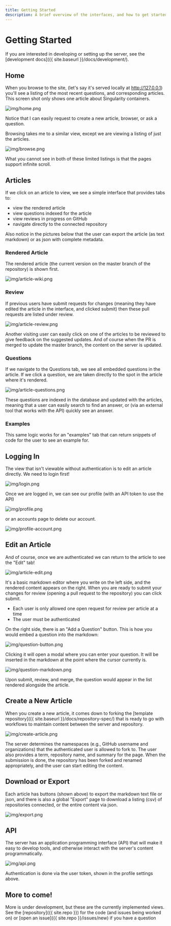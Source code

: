 ```yaml
---
title: Getting Started
description: A brief overview of the interfaces, and how to get started.
---
```


# Getting Started

If you are interested in developing or setting up the server, see the [development docs]({{ site.baseurl }}/docs/development/).

## Home

When you browse to the site, (let's say it's served locally at http://127.0.0.1) you'll see a listing of the most 
recent questions, and corresponding articles. This screen shot only shows one article about
Singularity containers.

![img/home.png](img/home.png)

Notice that I can easily request to create a new article, browser, or ask a question.

Browsing takes me to a similar view, except we are viewing a listing of just the articles.

![img/browse.png](img/browse.png)


What you cannot see in both of these limited listings is that the pages support infinite scroll.

## Articles

If we click on an article to view, we see a simple interface that provides tabs to:

 - view the rendered article
 - view questions indexed for the article
 - view reviews in progress on GitHub
 - navigate directly to the connected repository

Also notice in the pictures below that the user can export the article (as text markdown)
or as json with complete metadata.

### Rendered Article

The rendered article (the current version on the master branch of the repository)
is shown first.

![img/article-wiki.png](img/article-wiki.png)


### Review

If previous users have submit requests for changes (meaning they have edited the article in
the interface, and clicked submit) then these pull requests are listed under review. 

![img/article-review.png](img/article-review.png)

Another visiting user can easily click on one of the articles to be reviewed to give feedback
on the suggested updates. And of course when the PR is merged to update the master branch,
the content on the server is updated.

### Questions

If we navigate to the Questions tab, we see all embedded questions in the article.
If we click a question, we are taken directly to the spot in the article where it's rendered.

![img/article-questions.png](img/article-questions.png)

These questions are indexed in the database and updated with the articles, meaning that
a user can easily search to find an answer, or (via an external tool that works with the API)
quickly see an answer. 


### Examples

This same logic works for an "examples" tab that can return snippets
of code for the user to see an example for.

## Logging In

The view that isn't viewable without authentication is to edit an article directly. We need
to login first!

![img/login.png](img/login.png)

Once we are logged in, we can see our profile (with an API token to use the API)

![img/profile.png](img/profile.png)

or an accounts page to delete our account.

![img/profile-account.png](img/profile-account.png)


## Edit an Article

And of course, once we are authenticated we can return to the article to see the "Edit" tab!

![img/article-edit.png](img/article-edit.png)

It's a basic markdown editor where you write on the left side, and the rendered content appears on the right.
When you are ready to submit your changes for review (opening a pull request to the repository)
you can click submit.

 - Each user is only allowed one open request for review per article at a time
 - The user must be authenticated


On the right side, there is an "Add a Question" button. This is how you would embed a question
into the markdown:

![img/question-button.png](img/question-button.png)

Clicking it will open a modal where you can enter your question. It will be inserted 
in the markdown at the point where the cursor currently is.

![img/question-markdown.png](img/question-markdown.png)

Upon submit, review, and merge, the question would appear in the list rendered alongside the article.

## Create a New Article

When you create a new article, it comes down to forking the [template repository]({{ site.baseurl }}/docs/repository-spec/)
that is ready to go with workflows to maintain content between the server and repository.

![img/create-article.png](img/create-article.png)

The server determines the namespaces (e.g., GitHub username and organizations) that the
authenticated user is allowed to fork to. The user also provides a term, repository name, and summary for the page.
When the submission is done, the repository has been forked and renamed appropriately, and
the user can start editing the content.

## Download or Export

Each article has buttons (shown above) to export the markdown text file or json,
and there is also a global "Export" page to download a listing (csv) of repositories connected,
or the entire content via json.

![img/export.png](img/export.png)

## API

The server has an application programming interface (API) that will make it easy to develop tools,
and otherwise interact with the server's content programmatically.

![img/api.png](img/api.png)

Authentication is done via the user token, shown in the profile settings above.

## More to come!

More is under development, but these are the currently implemented views.
See the [repository]({{ site.repo }}) for the code (and issues being worked on) 
or [open an issue]({{ site.repo }}/issues/new) if you have a question
